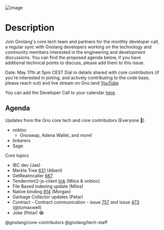 ![image](https://github.com/gnolang/meetings/assets/117160070/59970d27-7a85-41ba-b71e-4bc9d074f203)

# Description
Join Gnolang's core tech team and partners for the monthly developer call, a regular sync with Gnolang developers working on the technology and community members interested in the engineering and development discussions. You can find the proposed agenda below, if you have additional technical points to discuss, please add them to this issue.

Date: May 17th at 5pm CEST
Dial in details shared with core contributors (if you're interested in joining, and actively contributing to the code base, please reach out) and live stream on Gno.land [YouTube](https://www.youtube.com/@_gnoland/featured)

You can add the Developer Call to your calendar [here](https://calendar.google.com/calendar/u/0?cid=Y18xZTVlY2M4NWNhYzY3ZDBiZGE5ZDI3YWRmZjRlOTBiZDMyMjY4ZjI1YTYyMmExZGViODQyMjEwMzllODc4OWEyQGdyb3VwLmNhbGVuZGFyLmdvb2dsZS5jb20).

## Agenda

 Updates from the Gno core tech and core contributors (Everyone 🙏)
* onbloc
  * Gnoswap, Adena Wallet, and more! 
* tinkerers 
* Sage

Core topics
* IBC dev (Jae)
* Merkle Tree [631](https://github.com/gnolang/gno/pull/631) (Albert)
* GetRealmcaller [667](https://github.com/gnolang/gno/pull/667) 
* Tendermint2-js-client [link](https://www.npmjs.com/package/@gnolang/tm2-js-client) (Milos & onbloc)
* File Based indexing update (Milos) 
* Native binding [814](https://github.com/gnolang/gno/issues/814) (Morgan)
* Garbage Collector updates (Petar)
* Contract - Contract communication - issue [757](https://github.com/gnolang/gno/issues/757) and issue [473](https://github.com/gnolang/gno/pull/473) (@itzmaxwell) 
* Joke (Petar) 😂

@gnolang/core-contributors @gnolang/tech-staff 





 
